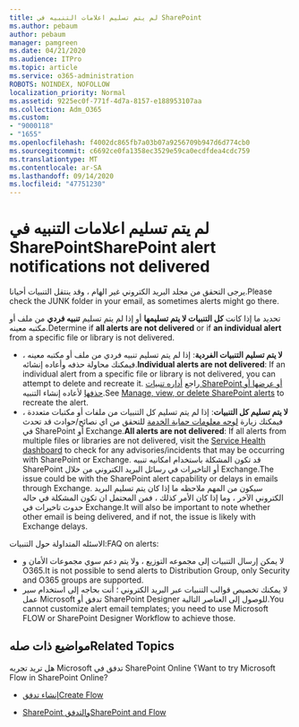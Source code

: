 ```yaml
---
title: لم يتم تسليم اعلامات التنبيه في SharePoint
ms.author: pebaum
author: pebaum
manager: pamgreen
ms.date: 04/21/2020
ms.audience: ITPro
ms.topic: article
ms.service: o365-administration
ROBOTS: NOINDEX, NOFOLLOW
localization_priority: Normal
ms.assetid: 9225ec0f-771f-4d7a-8157-e188953107aa
ms.collection: Adm_O365
ms.custom:
- "9000118"
- "1655"
ms.openlocfilehash: f4002dc865fb7a03b07a9256709b947d6d774cb0
ms.sourcegitcommit: c6692ce0fa1358ec3529e59ca0ecdfdea4cdc759
ms.translationtype: MT
ms.contentlocale: ar-SA
ms.lasthandoff: 09/14/2020
ms.locfileid: "47751230"
---
```

# <a name="sharepoint-alert-notifications-not-delivered"></a><span data-ttu-id="314a9-102">لم يتم تسليم اعلامات التنبيه في SharePoint</span><span class="sxs-lookup"><span data-stu-id="314a9-102">SharePoint alert notifications not delivered</span></span>

<span data-ttu-id="314a9-103">يرجى التحقق من مجلد البريد الكتروني غير الهام ، وقد ينتقل التنبيات أحيانا.</span><span class="sxs-lookup"><span data-stu-id="314a9-103">Please check the JUNK folder in your email, as sometimes alerts might go there.</span></span>

<span data-ttu-id="314a9-104">تحديد ما إذا كانت **كل التنبيات لا يتم تسليمها** أو إذا لم يتم تسليم **تنبيه فردي** من ملف أو مكتبه معينه.</span><span class="sxs-lookup"><span data-stu-id="314a9-104">Determine if **all alerts are not delivered** or if **an individual alert** from a specific file or library is not delivered.</span></span>

- <span data-ttu-id="314a9-105">**لا يتم تسليم التنبيات الفردية**: إذا لم يتم تسليم تنبيه فردي من ملف أو مكتبه معينه ، فيمكنك محاولة حذفه وأعاده إنشائه.</span><span class="sxs-lookup"><span data-stu-id="314a9-105">**Individual alerts are not delivered**: If an individual alert from a specific file or library is not delivered, you can attempt to delete and recreate it.</span></span> <span data-ttu-id="314a9-106">راجع [أداره تنبيات SharePoint أو عرضها أو حذفها](https://support.office.com/article/manage-view-or-delete-sharepoint-alerts-99dfb19c-9a90-4a8c-aba1-aa8c8afb0de2) لأعاده إنشاء التنبيه.</span><span class="sxs-lookup"><span data-stu-id="314a9-106">See [Manage, view, or delete SharePoint alerts](https://support.office.com/article/manage-view-or-delete-sharepoint-alerts-99dfb19c-9a90-4a8c-aba1-aa8c8afb0de2) to recreate the alert.</span></span>
- <span data-ttu-id="314a9-107">**لا يتم تسليم كل التنبيات**: إذا لم يتم تسليم كل التنبيات من ملفات أو مكتبات متعددة ، فيمكنك زيارة [لوحه معلومات حماية الخدمة](https://admin.microsoft.com/AdminPortal/Home#/servicehealth) للتحقق من اي نصائح/حوادث قد تحدث في SharePoint أو Exchange.</span><span class="sxs-lookup"><span data-stu-id="314a9-107">**All alerts are not delivered**: If all alerts from multiple files or libraries are not delivered, visit the [Service Health dashboard](https://admin.microsoft.com/AdminPortal/Home#/servicehealth) to check for any advisories/incidents that may be occurring with SharePoint or Exchange.</span></span> <span data-ttu-id="314a9-108">قد تكون المشكلة باستخدام امكانيه تنبيه SharePoint أو التاخيرات في رسائل البريد الكتروني من خلال Exchange.</span><span class="sxs-lookup"><span data-stu-id="314a9-108">The issue could be with the SharePoint alert capability or delays in emails through Exchange.</span></span> <span data-ttu-id="314a9-109">سيكون من المهم ملاحظه ما إذا كان يتم تسليم البريد الكتروني الآخر ، وما إذا كان الأمر كذلك ، فمن المحتمل ان تكون المشكلة في حاله حدوث تاخيرات في Exchange.</span><span class="sxs-lookup"><span data-stu-id="314a9-109">It will also be important to note whether other email is being delivered, and if not, the issue is likely with Exchange delays.</span></span>

<span data-ttu-id="314a9-110">الاسئله المتداولة حول التنبيات:</span><span class="sxs-lookup"><span data-stu-id="314a9-110">FAQ on alerts:</span></span>

- <span data-ttu-id="314a9-111">لا يمكن إرسال التنبيات إلى مجموعه التوزيع ، ولا يتم دعم سوي مجموعات الأمان و O365.</span><span class="sxs-lookup"><span data-stu-id="314a9-111">It is not possible to send alerts to Distribution Group, only Security and O365 groups are supported.</span></span>
- <span data-ttu-id="314a9-112">لا يمكنك تخصيص قوالب التنبيات عبر البريد الكتروني ؛ أنت بحاجه إلى استخدام سير عمل Microsoft تدفق أو SharePoint Designer للوصول إلى العناصر التالية.</span><span class="sxs-lookup"><span data-stu-id="314a9-112">You cannot customize alert email templates; you need to use Microsoft FLOW or SharePoint Designer Workflow to achieve those.</span></span>

## <a name="related-topics"></a><span data-ttu-id="314a9-113">مواضيع ذات صله</span><span class="sxs-lookup"><span data-stu-id="314a9-113">Related Topics</span></span>

<span data-ttu-id="314a9-114">هل تريد تجربه Microsoft تدفق في SharePoint Online ؟</span><span class="sxs-lookup"><span data-stu-id="314a9-114">Want to try Microsoft Flow in SharePoint Online?</span></span>

- [<span data-ttu-id="314a9-115">إنشاء تدفق</span><span class="sxs-lookup"><span data-stu-id="314a9-115">Create Flow</span></span>](https://support.office.com/article/a9c3e03b-0654-46af-a254-20252e580d01)

- [<span data-ttu-id="314a9-116">SharePoint والتدفق</span><span class="sxs-lookup"><span data-stu-id="314a9-116">SharePoint and Flow</span></span>](https://flow.microsoft.com//blog/sharepoint-and-flow/)
